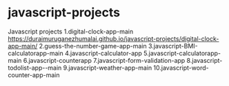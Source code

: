 # javascript-projects
Javascript projects
1.digital-clock-app-main https://duraimuruganezhumalai.github.io/javascript-projects/digital-clock-app-main/
2.guess-the-number-game-app-main
3.javascript-BMI-calculatorapp-main
4.javascript-calculator-app
5.javascript-calculatorapp-main
6.javascript-counterapp
7.javascript-form-validation-app
8.javascript-todolist-app--main
9.javascript-weather-app-main
10.javascript-word-counter-app-main
